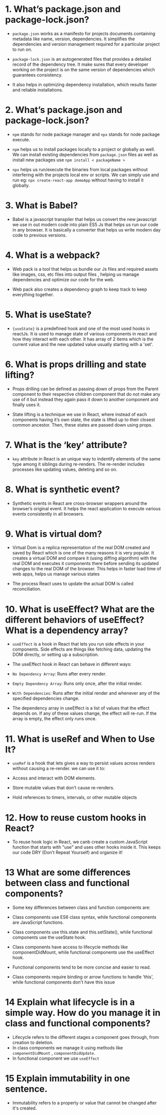 #  1. What’s package.json and package-lock.json?

-  `package.json` works as a manifesto for projects documents containing metadata like name, version, dependencies. It simplifies the dependencies and version management required for a particular project to run on.

- `package-lock.json` is an autogenerated files that provides a detailed record of the dependency tree. It make sures that every developer working on the project is on the same version of dependencies which guarantees consistency.

- It also helps in optimizing dependency installation, which results faster and reliable installations.

#  2. What’s package.json and package-lock.json?

- `npm` stands for node package manager and `npx` stands for node package execute.

- `npm` helps us to install packages locally to a project or globally as well. We can install existing dependencies from `package.json` files as well as install new packages use `npm install < packageName >`

- `npx` helps us run/execute the binaries from local packages without interfering with the projects local env or scripts. We can simply use and run eg: `npx create-react-app demoApp` without having to install it globally.

# 3. What is Babel?

- Babel is a javascript transpiler that helps us convert the new javascript we use in out modern code into plain ES5 Js that helps us run our code in any browser. It is basically a converter that helps us write modern day code to previous versions.

# 4. What is a webpack?

- Web pack is a tool that helps us bundle our Js files and required assets like images, css, etc files into output files , helping us manage dependencies and optimize our code for the web.

- Web pack also creates a dependency graph to keep track to keep everything together.

# 5. What is useState?

- `{useState}` is a predefined hook and one of the most used hooks in reactJs. It is used to manage state of various components in react and how they interact with each other. It has array of 2 items which is the current value and the new updated value usually starting with a 'set'.

# 6. What is props drilling and state lifting?

- Props drilling can be defined as passing down of props from the Parent component to their respective children component that do not make any use of it but instead they again pass it down to another component and finally uses it.

- State lifting is a technique we use in React, where instead of each components having it’s own state, the state is lifted up to their closest common ancestor. Then, these states are passed down using props.


# 7. What is the ‘key’ attribute?

- `key` attribute in React is an unique way to indentify elements of the same type among it siblings during re-renders. The re-render includes processes like updating values, deleting and so on.

# 8. What is synthetic event?

- Synthetic events in React are cross-browser wrappers around the browser’s original event. It helps the react application to execute various events consistently in all browsers.

# 9. What is virtual dom?

- Virtual Dom is a replica representation of the real DOM created and saved by React which is one of the many reasons it is very popular. It creates a virtual DOM  and compare it (using diffing algorithm) with the real DOM and executes it components there before sending its updated changes to the real DOM of the browser. This helps in faster load time of web apps, helps us manage various states 

- The process React uses to update the actual DOM is called reconciliation.


# 10. What is useEffect? What are the different behaviors of useEffect? What is a dependency array?

- `useEffect` is a hook in React that lets you run side effects in your components. Side effects are things like fetching data, updating the DOM directly, or setting up a subscription.

- The useEffect hook in React can behave in different ways:

- `No Dependency Array`: Runs after every render.
 - `Empty Dependency Array`: Runs only once, after the initial render.
- `With Dependencies`: Runs after the initial render and whenever any of the specified dependencies change.

- The dependency array in useEffect is a list of values that the effect depends on. If any of these values change, the effect will re-run. If the array is empty, the effect only runs once.

# 11. What is useRef and When to Use It?

- `useRef` is a hook that lets gives a way to persist values across renders without causing a re-render. we can use it to:

- Access and interact with DOM elements.
-  Store mutable values that don't cause re-renders.
- Hold references to timers, intervals, or other mutable objects

# 12. How to reuse custom hooks in React?

- To reuse hook logic in React, we canb create a custom  JavaScript function that starts with "use" and uses other hooks inside it. This keeps our code DRY (Don’t Repeat Yourself) and organize it!

# 13 What are some differences between class and functional components?

- Some key differences between class and function components are:

- Class components use ES6 class syntax, while functional components are JavaScript functions.
- Class components use this.state and this.setState(), while functional components use the useState hook.
- Class components have access to lifecycle methods like componentDidMount, while functional components use the useEffect hook.
- Functional components tend to be more concise and easier to read.
- Class components require binding or arrow functions to handle 'this', while functional components don't have this issue

# 14 Explain what lifecycle is in a simple way. How do you manage it in class and functional components?

- Lifecycle refers to the different stages a component goes through, from creation to deletion.
- In class components we manage it using methods like `componentDidMount` , `componentDidUpdate`.
- In functional component we use `useEffect`

# 15 Explain immutability in one sentence.

- Immutability refers to a property or value that cannot be changed after it's created.
